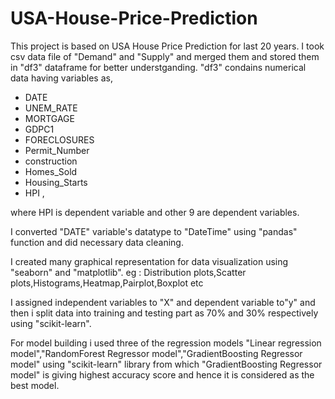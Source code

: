 # USA-House-Price-Prediction
This project is based on USA House Price Prediction for last 20 years.
I took csv data file of "Demand" and "Supply" and merged them and stored them in "df3" dataframe for better understganding. "df3" condains numerical data having variables as,                                                                                                        
- DATE	                                                                            
- UNEM_RATE                                                                           
- MORTGAGE 	                                                                   
- GDPC1	                                                                               
- FORECLOSURES                                                                                        
- Permit_Number                                                                               
- construction                                                                 
- Homes_Sold	                                                                                            
- Housing_Starts
- HPI  ,
  
where HPI is dependent variable and other 9 are dependent variables.

I converted "DATE" variable's datatype to "DateTime" using "pandas" function and did necessary data cleaning.

I created many graphical representation for data visualization using "seaborn" and "matplotlib".
eg : Distribution plots,Scatter plots,Histograms,Heatmap,Pairplot,Boxplot etc

I assigned independent variables to "X" and dependent variable to"y" and then i split data into training and testing part as 70% and 30%  respectively using "scikit-learn".

For model building i used three of the regression models "Linear regression model","RandomForest Regressor model","GradientBoosting Regressor model" using "scikit-learn" library from which "GradientBoosting Regressor model" is giving highest accuracy score and hence it is considered as the best model.
